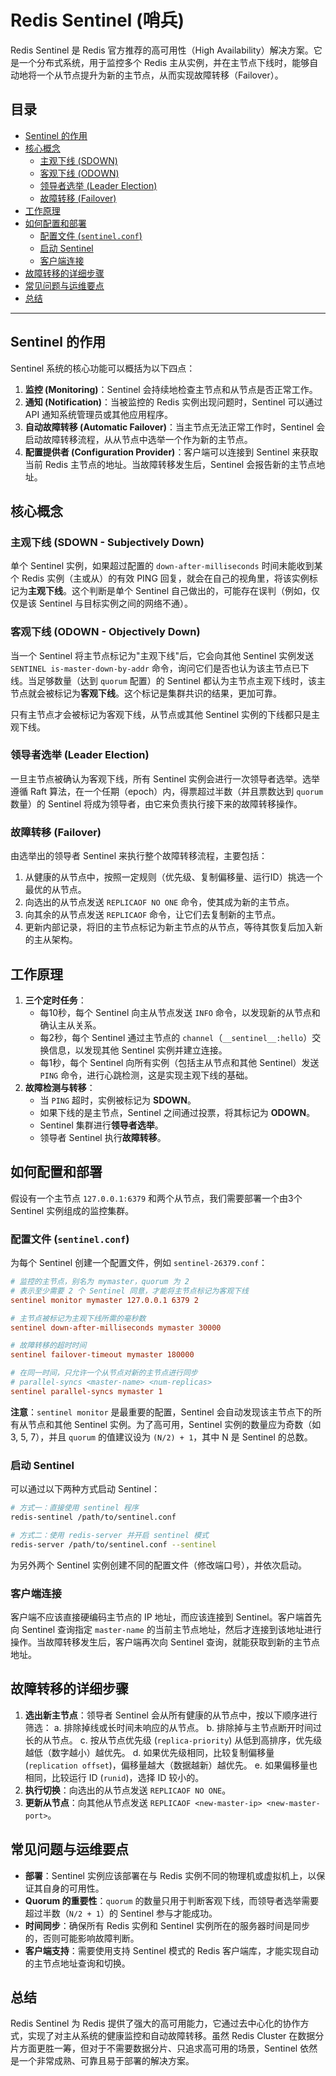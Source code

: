 # Redis Sentinel (哨兵)

Redis Sentinel 是 Redis 官方推荐的高可用性（High Availability）解决方案。它是一个分布式系统，用于监控多个 Redis 主从实例，并在主节点下线时，能够自动地将一个从节点提升为新的主节点，从而实现故障转移（Failover）。

## 目录
- [Sentinel 的作用](#sentinel-的作用)
- [核心概念](#核心概念)
  - [主观下线 (SDOWN)](#主观下线-sdown)
  - [客观下线 (ODOWN)](#客观下线-odown)
  - [领导者选举 (Leader Election)](#领导者选举-leader-election)
  - [故障转移 (Failover)](#故障转移-failover)
- [工作原理](#工作原理)
- [如何配置和部署](#如何配置和部署)
  - [配置文件 (`sentinel.conf`)](#配置文件-sentinelconf)
  - [启动 Sentinel](#启动-sentinel)
  - [客户端连接](#客户端连接)
- [故障转移的详细步骤](#故障转移的详细步骤)
- [常见问题与运维要点](#常见问题与运维要点)
- [总结](#总结)

---

## Sentinel 的作用

Sentinel 系统的核心功能可以概括为以下四点：

1.  **监控 (Monitoring)**：Sentinel 会持续地检查主节点和从节点是否正常工作。
2.  **通知 (Notification)**：当被监控的 Redis 实例出现问题时，Sentinel 可以通过 API 通知系统管理员或其他应用程序。
3.  **自动故障转移 (Automatic Failover)**：当主节点无法正常工作时，Sentinel 会启动故障转移流程，从从节点中选举一个作为新的主节点。
4.  **配置提供者 (Configuration Provider)**：客户端可以连接到 Sentinel 来获取当前 Redis 主节点的地址。当故障转移发生后，Sentinel 会报告新的主节点地址。

## 核心概念

### 主观下线 (SDOWN - Subjectively Down)

单个 Sentinel 实例，如果超过配置的 `down-after-milliseconds` 时间未能收到某个 Redis 实例（主或从）的有效 PING 回复，就会在自己的视角里，将该实例标记为**主观下线**。这个判断是单个 Sentinel 自己做出的，可能存在误判（例如，仅仅是该 Sentinel 与目标实例之间的网络不通）。

### 客观下线 (ODOWN - Objectively Down)

当一个 Sentinel 将主节点标记为"主观下线"后，它会向其他 Sentinel 实例发送 `SENTINEL is-master-down-by-addr` 命令，询问它们是否也认为该主节点已下线。当足够数量（达到 `quorum` 配置）的 Sentinel 都认为主节点主观下线时，该主节点就会被标记为**客观下线**。这个标记是集群共识的结果，更加可靠。

只有主节点才会被标记为客观下线，从节点或其他 Sentinel 实例的下线都只是主观下线。

### 领导者选举 (Leader Election)

一旦主节点被确认为客观下线，所有 Sentinel 实例会进行一次领导者选举。选举遵循 Raft 算法，在一个任期（epoch）内，得票超过半数（并且票数达到 `quorum` 数量）的 Sentinel 将成为领导者，由它来负责执行接下来的故障转移操作。

### 故障转移 (Failover)

由选举出的领导者 Sentinel 来执行整个故障转移流程，主要包括：
1.  从健康的从节点中，按照一定规则（优先级、复制偏移量、运行ID）挑选一个最优的从节点。
2.  向选出的从节点发送 `REPLICAOF NO ONE` 命令，使其成为新的主节点。
3.  向其余的从节点发送 `REPLICAOF` 命令，让它们去复制新的主节点。
4.  更新内部记录，将旧的主节点标记为新主节点的从节点，等待其恢复后加入新的主从架构。

## 工作原理

1.  **三个定时任务**：
    -   每10秒，每个 Sentinel 向主从节点发送 `INFO` 命令，以发现新的从节点和确认主从关系。
    -   每2秒，每个 Sentinel 通过主节点的 `channel`（`__sentinel__:hello`）交换信息，以发现其他 Sentinel 实例并建立连接。
    -   每1秒，每个 Sentinel 向所有实例（包括主从节点和其他 Sentinel）发送 `PING` 命令，进行心跳检测，这是实现主观下线的基础。
2.  **故障检测与转移**：
    -   当 `PING` 超时，实例被标记为 **SDOWN**。
    -   如果下线的是主节点，Sentinel 之间通过投票，将其标记为 **ODOWN**。
    -   Sentinel 集群进行**领导者选举**。
    -   领导者 Sentinel 执行**故障转移**。

## 如何配置和部署

假设有一个主节点 `127.0.0.1:6379` 和两个从节点，我们需要部署一个由3个 Sentinel 实例组成的监控集群。

### 配置文件 (`sentinel.conf`)

为每个 Sentinel 创建一个配置文件，例如 `sentinel-26379.conf`：
```conf
# 监控的主节点，别名为 mymaster，quorum 为 2
# 表示至少需要 2 个 Sentinel 同意，才能将主节点标记为客观下线
sentinel monitor mymaster 127.0.0.1 6379 2

# 主节点被标记为主观下线所需的毫秒数
sentinel down-after-milliseconds mymaster 30000

# 故障转移的超时时间
sentinel failover-timeout mymaster 180000

# 在同一时间，只允许一个从节点对新的主节点进行同步
# parallel-syncs <master-name> <num-replicas>
sentinel parallel-syncs mymaster 1
```
**注意**：`sentinel monitor` 是最重要的配置，Sentinel 会自动发现该主节点下的所有从节点和其他 Sentinel 实例。为了高可用，Sentinel 实例的数量应为奇数（如3, 5, 7），并且 `quorum` 的值建议设为 `(N/2) + 1`，其中 N 是 Sentinel 的总数。

### 启动 Sentinel

可以通过以下两种方式启动 Sentinel：
```bash
# 方式一：直接使用 sentinel 程序
redis-sentinel /path/to/sentinel.conf

# 方式二：使用 redis-server 并开启 sentinel 模式
redis-server /path/to/sentinel.conf --sentinel
```
为另外两个 Sentinel 实例创建不同的配置文件（修改端口号），并依次启动。

### 客户端连接
客户端不应该直接硬编码主节点的 IP 地址，而应该连接到 Sentinel。客户端首先向 Sentinel 查询指定 `master-name` 的当前主节点地址，然后才连接到该地址进行操作。当故障转移发生后，客户端再次向 Sentinel 查询，就能获取到新的主节点地址。

## 故障转移的详细步骤

1.  **选出新主节点**：领导者 Sentinel 会从所有健康的从节点中，按以下顺序进行筛选：
    a. 排除掉线或长时间未响应的从节点。
    b. 排除掉与主节点断开时间过长的从节点。
    c. 按从节点优先级 (`replica-priority`) 从低到高排序，优先级越低（数字越小）越优先。
    d. 如果优先级相同，比较复制偏移量 (`replication offset`)，偏移量越大（数据越新）越优先。
    e. 如果偏移量也相同，比较运行 ID (`runid`)，选择 ID 较小的。
2.  **执行切换**：向选出的从节点发送 `REPLICAOF NO ONE`。
3.  **更新从节点**：向其他从节点发送 `REPLICAOF <new-master-ip> <new-master-port>`。

## 常见问题与运维要点
- **部署**：Sentinel 实例应该部署在与 Redis 实例不同的物理机或虚拟机上，以保证其自身的可用性。
- **Quorum 的重要性**：`quorum` 的数量只用于判断客观下线，而领导者选举需要超过半数（`N/2 + 1`）的 Sentinel 参与才能成功。
- **时间同步**：确保所有 Redis 实例和 Sentinel 实例所在的服务器时间是同步的，否则可能影响故障判断。
- **客户端支持**：需要使用支持 Sentinel 模式的 Redis 客户端库，才能实现自动的主节点地址查询和切换。

## 总结
Redis Sentinel 为 Redis 提供了强大的高可用能力，它通过去中心化的协作方式，实现了对主从系统的健康监控和自动故障转移。虽然 Redis Cluster 在数据分片方面更胜一筹，但对于不需要数据分片、只追求高可用的场景，Sentinel 依然是一个非常成熟、可靠且易于部署的解决方案。 